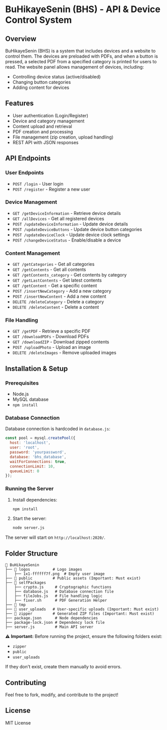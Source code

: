 # BuHikayeSenin (BHS) - API & Device Control System

## Overview
BuHikayeSenin (BHS) is a system that includes devices and a website to control them. The devices are preloaded with PDFs, and when a button is pressed, a selected PDF from a specified category is printed for users to read. The website panel allows management of devices, including:

- Controlling device status (active/disabled)
- Changing button categories
- Adding content for devices

## Features
- User authentication (Login/Register)
- Device and category management
- Content upload and retrieval
- PDF creation and processing
- File management (zip creation, upload handling)
- REST API with JSON responses

## API Endpoints

### User Endpoints
- `POST /login` - User login
- `POST /register` - Register a new user

### Device Management
- `GET /getDeviceInformation` - Retrieve device details
- `GET /allDevices` - Get all registered devices
- `POST /updateDeviceInformation` - Update device details
- `POST /updateDeviceButtons` - Update device button categories
- `POST /updateDeviceClock` - Update device clock settings
- `POST /changeDeviceStatus` - Enable/disable a device

### Content Management
- `GET /getCategories` - Get all categories
- `GET /getContents` - Get all contents
- `GET /getContents_category` - Get contents by category
- `GET /getLastContents` - Get latest contents
- `GET /getContent` - Get a specific content
- `POST /insertNewCategory` - Add a new category
- `POST /insertNewContent` - Add a new content
- `DELETE /deleteCategory` - Delete a category
- `DELETE /deleteContent` - Delete a content

### File Handling
- `GET /getPDF` - Retrieve a specific PDF
- `GET /downloadPDFs` - Download PDFs
- `GET /downloadZIP` - Download zipped contents
- `POST /uploadPhoto` - Upload an image
- `DELETE /deleteImages` - Remove uploaded images

## Installation & Setup

### Prerequisites
- Node.js
- MySQL database
- `npm install`

### Database Connection
Database connection is hardcoded in `database.js`:
```js
const pool = mysql.createPool({
  host: 'localhost',
  user: 'root',
  password: 'yourpassword',
  database: 'bhs_database',
  waitForConnections: true,
  connectionLimit: 10,
  queueLimit: 0
});
```

### Running the Server
1. Install dependencies:
   ```sh
   npm install
   ```
2. Start the server:
   ```sh
   node server.js
   ```

The server will start on `http://localhost:2020/`.

## Folder Structure
```
📂 BuHikayeSenin
├── 📂 logos          # Logo images
│   ├── 1x1-ffffff7f.png  # Empty user image
├── 📂 public         # Public assets (Important: Must exist)
├── 📂 selfPackages   
│   ├── crypto.js     # Cryptographic functions
│   ├── database.js   # Database connection file
│   ├── fileJobs.js   # File handling logic
│   ├── fixer.sh      # PDF Generation Helper
├── 📂 tmp           
├── 📂 user_uploads   # User-specific uploads (Important: Must exist)
├── 📂 zipper         # Generated ZIP files (Important: Must exist)
├── package.json      # Node dependencies
├── package-lock.json # Dependency lock file
├── server.js         # Main API server
```

**⚠ Important:** Before running the project, ensure the following folders exist:
- `zipper`
- `public`
- `user_uploads`

If they don't exist, create them manually to avoid errors.

## Contributing
Feel free to fork, modify, and contribute to the project!

## License
MIT License

